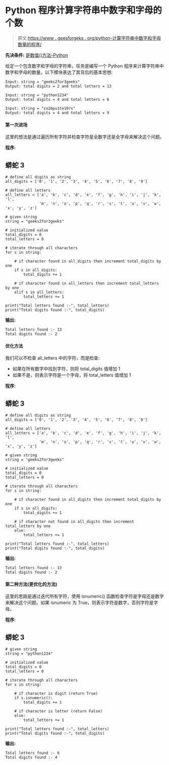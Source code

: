 # Python 程序计算字符串中数字和字母的个数

> 原文:[https://www . geesforgeks . org/python-计算字符串中数字和字母数量的程序/](https://www.geeksforgeeks.org/python-program-to-calculate-the-number-of-digits-and-letters-in-a-string/)

**先决条件:** [是数值()方法–Python](https://www.geeksforgeeks.org/python-string-isnumeric-application/)

给定一个包含数字和字母的字符串，任务是编写一个 Python 程序来计算字符串中数字和字母的数量。以下模块表达了其背后的基本思想:

```
Input: string = "geeks2for3geeks"
Output: total digits = 2 and total letters = 13

Input: string = "python1234"
Output: total digits = 4 and total letters = 6

Input: string = "co2mpu1te10rs"
Output: total digits = 4 and total letters = 9
```

#### **第一次进场**

这里的想法是通过遍历所有字符并检查字符是全数字还是全字母来解决这个问题。

**程序:**

## 蟒蛇 3

```
# define all digits as string
all_digits = ['0', '1', '2', '3', '4', '5', '6', '7', '8', '9']

# define all letters
all_letters = ['a', 'b', 'c', 'd', 'e', 'f', 'g', 'h', 'i', 'j', 'k', 'l',
               'm', 'n', 'o', 'p', 'q', 'r', 's', 't', 'u', 'v', 'w', 'x', 'y', 'z']

# given string
string = "geeks2for3geeks"

# initialized value
total_digits = 0
total_letters = 0

# iterate through all characters
for s in string:

    # if character found in all_digits then increment total_digits by one
    if s in all_digits:
        total_digits += 1

    # if character found in all_letters then increment total_letters by one
    elif s in all_letters:
        total_letters += 1

print("Total letters found :-", total_letters)
print("Total digits found :-", total_digits)
```

**输出:**

```
Total letters found :- 13
Total digits found :- 2
```

#### **优化方法**

我们可以不检查 all_letters 中的字符，而是检查:

*   如果在所有数字中找到字符，则将 total_digits 值增加 1
*   如果不是，则表示字符是一个字母，将 total_letters 值增加 1

**程序:**

## 蟒蛇 3

```
# define all digits as string
all_digits = ['0', '1', '2', '3', '4', '5', '6', '7', '8', '9']

# define all letters
all_letters = ['a', 'b', 'c', 'd', 'e', 'f', 'g', 'h', 'i', 'j', 'k', 'l',
               'm', 'n', 'o', 'p', 'q', 'r', 's', 't', 'u', 'v', 'w', 'x', 'y', 'z']

# given string
string = "geeks2for3geeks"

# initialized value
total_digits = 0
total_letters = 0

# iterate through all characters
for s in string:

    # if character found in all_digits then increment total_digits by one
    if s in all_digits:
        total_digits += 1

    # if character not found in all_digits then increment total_letters by one
    else:
        total_letters += 1

print("Total letters found :-", total_letters)
print("Total digits found :-", total_digits)
```

**输出:**

```
Total letters found :- 13
Total digits found :- 2
```

#### **第二种方法(更优化的方法)**

这里的思路是通过迭代所有字符，使用 isnumeric() 函数检查字符是字母还是数字来解决这个问题。如果 isnumeric 为 True，则表示字符是数字，否则字符是字母。

**程序:**

## 蟒蛇 3

```
# given string
string = "python1234"

# initialized value
total_digits = 0
total_letters = 0

# iterate through all characters
for s in string:

    # if character is digit (return True)
    if s.isnumeric():
        total_digits += 1

    # if character is letter (return False)
    else:
        total_letters += 1

print("Total letters found :-", total_letters)
print("Total digits found :-", total_digits)
```

**输出:**

```
Total letters found :- 6
Total digits found :- 4
```
